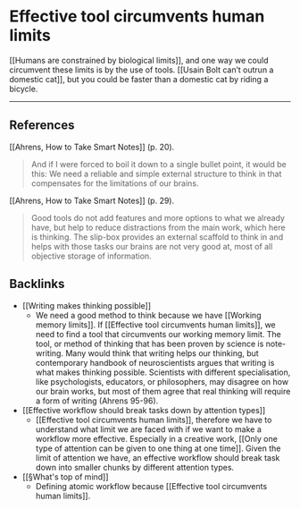 # Effective tool circumvents human limits
[[Humans are constrained by biological limits]], and one way we could circumvent these limits is by the use of tools. [[Usain Bolt can’t outrun a domestic cat]], but you could be faster than a domestic cat by riding a bicycle.

---
## References
[[Ahrens, How to Take Smart Notes]] (p. 20).
> And if I were forced to boil it down to a single bullet point, it would be this: We need a reliable and simple external structure to think in that compensates for the limitations of our brains.

[[Ahrens, How to Take Smart Notes]] (p. 29).
> Good tools do not add features and more options to what we already have, but help to reduce distractions from the main work, which here is thinking. The slip-box provides an external scaffold to think in and helps with those tasks our brains are not very good at, most of all objective storage of information.

## Backlinks
* [[Writing makes thinking possible]]
	* We need a good method to think because we have [[Working memory limits]]. If [[Effective tool circumvents human limits]], we need to find a tool that circumvents our working memory limit. The tool, or method of thinking that has been proven by science is note-writing. Many would think that writing helps our thinking, but contemporary handbook of neuroscientists argues that writing is what makes thinking possible. Scientists with different specialisation, like psychologists, educators, or philosophers, may disagree on how our brain works, but most of them agree that real thinking will require a form of writing (Ahrens 95-96).
* [[Effective workflow should break tasks down by attention types]]
	* [[Effective tool circumvents human limits]], therefore we have to understand what limit we are faced with if we want to make a workflow more effective. Especially in a creative work, [[Only one type of attention can be given to one thing at one time]]. Given the limit of attention we have, an effective workflow should break task down into smaller chunks by different attention types.
* [[§What's top of mind]]
	* Defining atomic workflow because [[Effective tool circumvents human limits]].

<!-- #evergreen #tool -->

<!-- {BearID:D8230ADB-EF86-48AC-87A0-BB5FC7A1B65B-1543-0000D2B2FDE70235} -->
